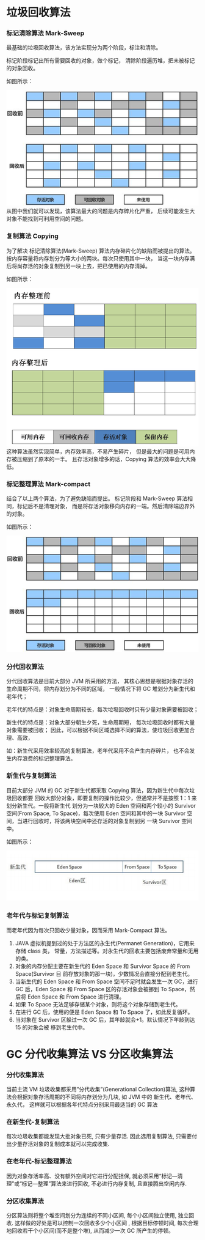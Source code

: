# 垃圾回收算法


### <div id="bjqcsf">标记清除算法  Mark-Sweep</div>
最基础的垃圾回收算法，该方法实现分为两个阶段，标注和清除。

标记阶段标记出所有需要回收的对象，做个标记，
清除阶段遍历堆，把未被标记的对象回收。

如图所示：

![标记清除算法](img/bjqcsf.jpg) <br/>
从图中我们就可以发现，该算法最大的问题是内存碎片化严重，
后续可能发生大对象不能找到可利用空间的问题。


### <div id="fzsf">复制算法 Copying</div>
为了解决 标记清除算法(Mark-Sweep) 算法内存碎片化的缺陷而被提出的算法。
按内存容量将内存划分为等大小的两块。每次只使用其中一块，
当这一块内存满后将尚存活的对象复制到另一块上去，把已使用的内存清掉。

如图所示：

![复制算法](img/fzsf.png) <br/>
这种算法虽然实现简单，内存效率高，不易产生碎片，
但是最大的问题是可用内存被压缩到了原本的一半。
且存活对象增多的话，Copying 算法的效率会大大降低。


### <div id="bjzlsf">标记整理算法 Mark-compact</div>
结合了以上两个算法，为了避免缺陷而提出。
标记阶段和 Mark-Sweep 算法相同，标记后不是清理对象，
而是将存活对象移向内存的一端。然后清除端边界外的对象。

如图所示：

![标记整理算法](img/bjzlsf.jpg) <br/>


### <div id="fdhssf">分代回收算法</div>
分代回收算法是目前大部分 JVM 所采用的方法，
其核心思想是根据对象存活的生命周期不同，将内存划分为不同的区域，
一般情况下将 GC 堆划分为新生代和老年代；

老年代的特点是：对象生命周期较长，每次垃圾回收时只有少量对象需要被回收；

新生代的特点是：对象大部分朝生夕死，生命周期短，
每次垃圾回收时都有大量对象需要被回收；
因此，可以根据不同区域选择不同的算法，使垃圾回收更加合理、高效，

如：新生代采用效率较高的复制算法，老年代采用不会产生内存碎片，
也不会发生内存浪费的标记整理算法。


### 新生代与复制算法
目前大部分 JVM 的 GC 对于新生代都采取 Copying 算法，因为新生代中每次垃圾回收都要
回收大部分对象，即要复制的操作比较少，但通常并不是按照 1：1 来划分新生代。一般将新生代
划分为一块较大的 Eden 空间和两个较小的 Survivor 空间(From Space, To Space)，每次使用
Eden 空间和其中的一块 Survivor 空间，当进行回收时，将该两块空间中还存活的对象复制到另
一块 Survivor 空间中。

如图所示：

![新生代与复制算法](img/xsd.png) <br/>


### 老年代与标记复制算法
而老年代因为每次只回收少量对象，因而采用 Mark-Compact 算法。
1. JAVA 虚拟机提到过的处于方法区的永生代(Permanet Generation)，它用来存储 class 类，
常量，方法描述等。对永生代的回收主要包括废弃常量和无用的类。
2. 对象的内存分配主要在新生代的 Eden Space 和 Survivor Space 的 From Space(Survivor 目
前存放对象的那一块)，少数情况会直接分配到老生代。
3. 当新生代的 Eden Space 和 From Space 空间不足时就会发生一次 GC，进行 GC 后，Eden
Space 和 From Space 区的存活对象会被挪到 To Space，然后将 Eden Space 和 From
Space 进行清理。
4. 如果 To Space 无法足够存储某个对象，则将这个对象存储到老生代。
5. 在进行 GC 后，使用的便是 Eden Space 和 To Space 了，如此反复循环。
6. 当对象在 Survivor 区躲过一次 GC 后，其年龄就会+1。默认情况下年龄到达 15 的对象会被
移到老生代中。


# GC 分代收集算法 VS 分区收集算法

### 分代收集算法
当前主流 VM 垃圾收集都采用”分代收集”(Generational Collection)算法, 
这种算法会根据对象存活周期的不同将内存划分为几块, 
如 JVM 中的 新生代、老年代、永久代，
这样就可以根据各年代特点分别采用最适当的 GC 算法

### 在新生代-复制算法
每次垃圾收集都能发现大批对象已死, 只有少量存活. 因此选用复制算法, 
只需要付出少量存活对象的复制成本就可以完成收集.

### 在老年代-标记整理算法
因为对象存活率高、没有额外空间对它进行分配担保, 
就必须采用“标记—清理”或“标记—整理”算法来进行回收, 不必进行内存复制, 
且直接腾出空闲内存.

### 分区收集算法
分区算法则将整个堆空间划分为连续的不同小区间, 每个小区间独立使用, 
独立回收. 这样做的好处是可以控制一次回收多少个小区间 , 根据目标停顿时间, 
每次合理地回收若干个小区间(而不是整个堆), 从而减少一次 GC 所产生的停顿。
